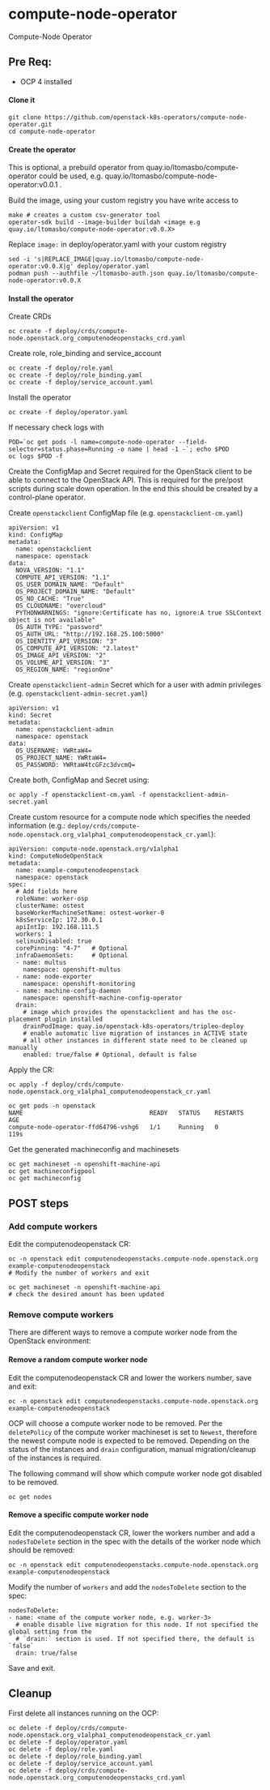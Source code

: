 # compute-node-operator
Compute-Node Operator


## Pre Req:
- OCP 4 installed

#### Clone it

    git clone https://github.com/openstack-k8s-operators/compute-node-operator.git
    cd compute-node-operator

#### Create the operator

This is optional, a prebuild operator from quay.io/ltomasbo/compute-operator could be used, e.g. quay.io/ltomasbo/compute-node-operator:v0.0.1 .

Build the image, using your custom registry you have write access to

    make # creates a custom csv-generator tool
    operator-sdk build --image-builder buildah <image e.g quay.io/ltomasbo/compute-node-operator:v0.0.X>

Replace `image:` in deploy/operator.yaml with your custom registry

    sed -i 's|REPLACE_IMAGE|quay.io/ltomasbo/compute-node-operator:v0.0.X|g' deploy/operator.yaml
    podman push --authfile ~/ltomasbo-auth.json quay.io/ltomasbo/compute-node-operator:v0.0.X

#### Install the operator

Create CRDs
    
    oc create -f deploy/crds/compute-node.openstack.org_computenodeopenstacks_crd.yaml

Create role, role_binding and service_account

    oc create -f deploy/role.yaml
    oc create -f deploy/role_binding.yaml
    oc create -f deploy/service_account.yaml

Install the operator

    oc create -f deploy/operator.yaml

If necessary check logs with

    POD=`oc get pods -l name=compute-node-operator --field-selector=status.phase=Running -o name | head -1 -`; echo $POD
    oc logs $POD -f

Create the ConfigMap and Secret required for the OpenStack client to be able to connect to the OpenStack API.
This is required for the pre/post scripts during scale down operation. In the end this should be created by a
control-plane operator.

Create `openstackclient` ConfigMap file (e.g. `openstackclient-cm.yaml`)

    apiVersion: v1
    kind: ConfigMap
    metadata:
      name: openstackclient
      namespace: openstack
    data:
      NOVA_VERSION: "1.1"
      COMPUTE_API_VERSION: "1.1"
      OS_USER_DOMAIN_NAME: "Default"
      OS_PROJECT_DOMAIN_NAME: "Default"
      OS_NO_CACHE: "True"
      OS_CLOUDNAME: "overcloud"
      PYTHONWARNINGS: "ignore:Certificate has no, ignore:A true SSLContext object is not available"
      OS_AUTH_TYPE: "password"
      OS_AUTH_URL: "http://192.168.25.100:5000"
      OS_IDENTITY_API_VERSION: "3"
      OS_COMPUTE_API_VERSION: "2.latest"
      OS_IMAGE_API_VERSION: "2"
      OS_VOLUME_API_VERSION: "3"
      OS_REGION_NAME: "regionOne"

Create `openstackclient-admin` Secret which for a user with admin privileges (e.g. `openstackclient-admin-secret.yaml`)

    apiVersion: v1
    kind: Secret
    metadata:
      name: openstackclient-admin
      namespace: openstack
    data:
      OS_USERNAME: YWRtaW4=
      OS_PROJECT_NAME: YWRtaW4=
      OS_PASSWORD: YWRtaW4tcGFzc3dvcmQ=

Create both, ConfigMap and Secret using:

    oc apply -f openstackclient-cm.yaml -f openstackclient-admin-secret.yaml

Create custom resource for a compute node which specifies the needed information (e.g.: `deploy/crds/compute-node.openstack.org_v1alpha1_computenodeopenstack_cr.yaml`):

    apiVersion: compute-node.openstack.org/v1alpha1
    kind: ComputeNodeOpenStack
    metadata:
      name: example-computenodeopenstack
      namespace: openstack
    spec:
      # Add fields here
      roleName: worker-osp
      clusterName: ostest
      baseWorkerMachineSetName: ostest-worker-0
      k8sServiceIp: 172.30.0.1
      apiIntIp: 192.168.111.5
      workers: 1
      selinuxDisabled: true
      corePinning: "4-7"   # Optional
      infraDaemonSets:     # Optional
      - name: multus
        namespace: openshift-multus
      - name: node-exporter
        namespace: openshift-monitoring
      - name: machine-config-daemon
        namespace: openshift-machine-config-operator
      drain:
        # image which provides the openstackclient and has the osc-placement plugin installed
        drainPodImage: quay.io/openstack-k8s-operators/tripleo-deploy
        # enable automatic live migration of instances in ACTIVE state
        # all other instances in different state need to be cleaned up manually
        enabled: true/false # Optional, default is false

Apply the CR:

    oc apply -f deploy/crds/compute-node.openstack.org_v1alpha1_computenodeopenstack_cr.yaml
    
    oc get pods -n openstack
    NAME                                   READY   STATUS    RESTARTS   AGE
    compute-node-operator-ffd64796-vshg6   1/1     Running   0          119s

Get the generated machineconfig and machinesets

    oc get machineset -n openshift-machine-api
    oc get machineconfigpool
    oc get machineconfig


## POST steps

### Add compute workers

Edit the computenodeopenstack CR:

    oc -n openstack edit computenodeopenstacks.compute-node.openstack.org example-computenodeopenstack
    # Modify the number of workers and exit

    oc get machineset -n openshift-machine-api
    # check the desired amount has been updated

### Remove compute workers

There are different ways to remove a compute worker node from the OpenStack environment:

#### Remove a random compute worker node

Edit the computenodeopenstack CR and lower the workers number, save and exit:

    oc -n openstack edit computenodeopenstacks.compute-node.openstack.org example-computenodeopenstack

OCP will choose a compute worker node to be removed. Per the `deletePolicy` of the compute worker machineset is set to `Newest`, therefore the newest compute node is expected to be removed. Depending on the status of the instances and `drain` configuration, manual migration/cleanup of the instances is required.

The following command will show which compute worker node got disabled to be removed.

    oc get nodes

#### Remove a specific compute worker node

Edit the computenodeopenstack CR, lower the workers number and add a `nodesToDelete` section in the spec with the details of the worker node which should be removed:

    oc -n openstack edit computenodeopenstacks.compute-node.openstack.org example-computenodeopenstack

Modify the number of `workers` and add the `nodesToDelete` section to the spec:

    nodesToDelete:
    - name: <name of the compute worker node, e.g. worker-3>
      # enable disable live migration for this node. If not specified the global setting from the
      # `drain:` section is used. If not specified there, the default is `false`
      drain: true/false

Save and exit.

## Cleanup

First delete all instances running on the OCP:

    oc delete -f deploy/crds/compute-node.openstack.org_v1alpha1_computenodeopenstack_cr.yaml
    oc delete -f deploy/operator.yaml
    oc delete -f deploy/role.yaml
    oc delete -f deploy/role_binding.yaml
    oc delete -f deploy/service_account.yaml
    oc delete -f deploy/crds/compute-node.openstack.org_computenodeopenstacks_crd.yaml
